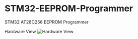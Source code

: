 # STM32-EEPROM-Programmer
STM32 AT28C256 EEPROM Programmer

Hardware View
![Hardware View](Images/eeprom/jpg) 
